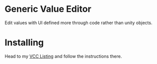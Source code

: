 
# Generic Value Editor

Edit values with UI defined more through code rather than unity objects.

# Installing

Head to my [VCC Listing](https://jansharp.github.io/vrc/vcclisting.xhtml) and follow the instructions there.
